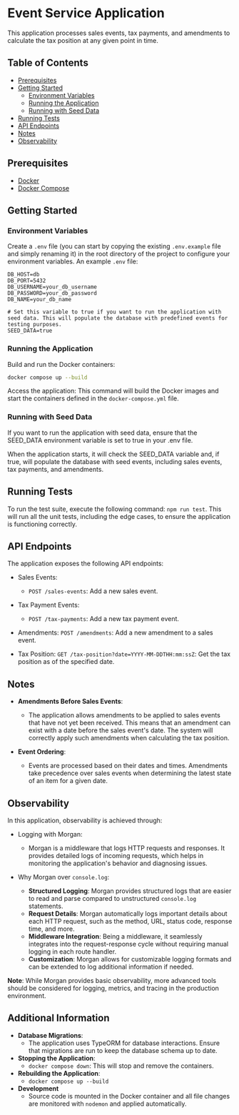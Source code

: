 # Event Service Application

This application processes sales events, tax payments, and amendments to calculate the tax position at any given point in time.

## Table of Contents

- [Prerequisites](#prerequisites)
- [Getting Started](#getting-started)
  - [Environment Variables](#environment-variables)
  - [Running the Application](#running-the-application)
  - [Running with Seed Data](#running-with-seed-data)
- [Running Tests](#running-tests)
- [API Endpoints](#api-endpoints)
- [Notes](#notes)
- [Observability](#observability)

## Prerequisites

- [Docker](https://www.docker.com/get-started)
- [Docker Compose](https://docs.docker.com/compose/install/)

## Getting Started

### Environment Variables

Create a `.env` file (you can start by copying the existing `.env.example` file and simply renaming it) in the root directory of the project to configure your environment variables. An example `.env` file:

```env
DB_HOST=db
DB_PORT=5432
DB_USERNAME=your_db_username
DB_PASSWORD=your_db_password
DB_NAME=your_db_name

# Set this variable to true if you want to run the application with seed data. This will populate the database with predefined events for testing purposes.
SEED_DATA=true
```

### Running the Application

Build and run the Docker containers:

```bash
docker compose up --build
```

Access the application:
This command will build the Docker images and start the containers defined in the `docker-compose.yml` file.

### Running with Seed Data

If you want to run the application with seed data, ensure that the SEED_DATA environment variable is set to true in your .env file.

When the application starts, it will check the SEED_DATA variable and, if true, will populate the database with seed events, including sales events, tax payments, and amendments.

## Running Tests

To run the test suite, execute the following command: `npm run test`.
This will run all the unit tests, including the edge cases, to ensure the application is functioning correctly.

## API Endpoints

The application exposes the following API endpoints:

- Sales Events:

  - `POST /sales-events`: Add a new sales event.

- Tax Payment Events:

  - `POST /tax-payments`: Add a new tax payment event.

- Amendments:
  `POST /amendments`: Add a new amendment to a sales event.

- Tax Position:
  `GET /tax-position?date=YYYY-MM-DDTHH:mm:ssZ`: Get the tax position as of the specified date.

## Notes

- **Amendments Before Sales Events**:

  - The application allows amendments to be applied to sales events that have not yet been received. This means that an amendment can exist with a date before the sales event's date. The system will correctly apply such amendments when calculating the tax position.

- **Event Ordering**:
  - Events are processed based on their dates and times. Amendments take precedence over sales events when determining the latest state of an item for a given date.

## Observability

In this application, observability is achieved through:

- Logging with Morgan:

  - Morgan is a middleware that logs HTTP requests and responses. It provides detailed logs of incoming requests, which helps in monitoring the application's behavior and diagnosing issues.

- Why Morgan over `console.log`:
  - **Structured Logging**: Morgan provides structured logs that are easier to read and parse compared to unstructured `console.log` statements.
  - **Request Details**: Morgan automatically logs important details about each HTTP request, such as the method, URL, status code, response time, and more.
  - **Middleware Integration**: Being a middleware, it seamlessly integrates into the request-response cycle without requiring manual logging in each route handler.
  - **Customization**: Morgan allows for customizable logging formats and can be extended to log additional information if needed.

**Note**: While Morgan provides basic observability, more advanced tools should be considered for logging, metrics, and tracing in the production environment.

## Additional Information

- **Database Migrations**:
  - The application uses TypeORM for database interactions. Ensure that migrations are run to keep the database schema up to date.
- **Stopping the Application**:
  - `docker compose down`: This will stop and remove the containers.
- **Rebuilding the Application**:
  - `docker compose up --build`
- **Development**
  - Source code is mounted in the Docker container and all file changes are monitored with `nodemon` and applied automatically.

